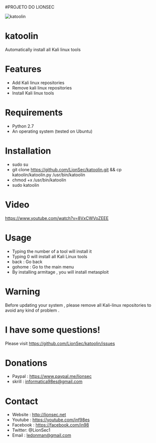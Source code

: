 #PROJETO DO LIONSEC

![katoolin](https://cloud.githubusercontent.com/assets/8742190/9415562/83397aae-4840-11e5-8f72-28dfffcc70a9.png)
# katoolin
Automatically install all Kali linux tools

# Features
- Add Kali linux repositories
- Remove kali linux repositories
- Install Kali linux tools

# Requirements
- Python 2.7
- An operating system (tested on Ubuntu)

# Installation
- sudo su
- git clone https://github.com/LionSec/katoolin.git && cp katoolin/katoolin.py /usr/bin/katoolin
- chmod +x /usr/bin/katoolin
- sudo katoolin 

# Video
https://www.youtube.com/watch?v=8VxCWVoZEEE

# Usage
- Typing the number of a tool will install it
- Typing 0 will install all Kali Linux tools
- back : Go back
- gohome : Go to the main menu
- By installing armitage , you will install metasploit

# Warning
Before updating your system , please remove all Kali-linux repositories to avoid any kind of problem .

# I have some questions!

Please visit https://github.com/LionSec/katoolin/issues

# Donations
- Paypal : https://www.paypal.me/lionsec
- skrill : informatica98es@gmail.com


# Contact
- Website : http://lionsec.net
- Youtube : https://youtube.com/inf98es
- Facebook : https://facebook.com/in98
- Twitter: @LionSec1
- Email : ledonman@gmail.com
